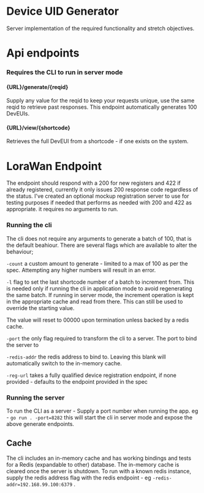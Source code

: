 # Device UID Generator

Server implementation of the required functionality and stretch objectives.

# Api endpoints

### Requires the CLI to run in server mode

#### {URL}/generate/{reqid}

Supply any value for the reqid to keep your requests unique, use the same reqid to retrieve past responses.
This endpoint automatically generates 100 DevEUIs.

#### {URL}/view/{shortcode}

Retrieves the full DevEUI from a shortcode - if one exists on the system.

# LoraWan Endpoint

The endpoint should respond with a 200 for new registers and 422 if already registered, currently it only issues 200 response code regardless of the status. I've created an optional mockup registration server to use for testing purposes if needed that performs as needed with 200 and 422 as appropriate. it requires no arguments to run.

### Running the cli

The cli does not require any arguments to generate a batch of 100, that is the default beahiour. There are several flags which are available to alter the behaviour;

`-count` a custom amount to generate - limited to a max of 100 as per the spec. Attempting any higher numbers will result in an error.

`-l` flag to set the last shortcode number of a batch to increment from. This is needed only if running the cli in application mode to avoid regenerating the same batch.
If running in server mode, the increment operation is kept in the appropriate cache and read from there. This can still be used to override the starting value.

The value will reset to 00000 upon termination unless backed by a redis cache.

`-port` the only flag required to transform the cli to a server. The port to bind the server to

`-redis-addr` the redis address to bind to. Leaving this blank will automatically switch to the in-memory cache.

`-reg-url` takes a fully qualified device registration endpoint, if none provided - defaults to the endpoint provided in the spec

### Running the server

To run the CLI as a server - Supply a port number when running the app. eg - `go run . -port=8282` this will start the cli in server mode and expose the above generate endpoints.

## Cache

The cli includes an in-memory cache and has working bindings and tests for a Redis (expandable to other) database. The in-memory cache is cleared once the server is shutdown.
To run with a known redis instance, supply the redis address flag with the redis endpoint - eg `-redis-addr=192.168.99.100:6379` .
